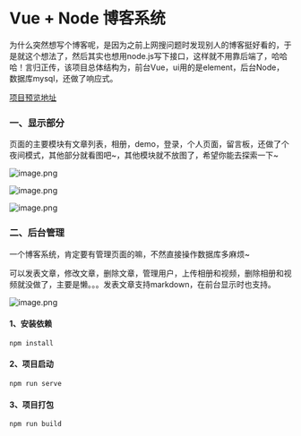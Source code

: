 # Vue + Node 博客系统

​    为什么突然想写个博客呢，是因为之前上网搜问题时发现别人的博客挺好看的，于是就这个想法了，然后其实也想用node.js写下接口，这样就不用靠后端了，哈哈哈！言归正传，该项目总体结构为，前台Vue，ui用的是element，后台Node，数据库mysql，还做了响应式。

[项目预览地址](http://blog.heartless.top/article)


### 一、显示部分

页面的主要模块有文章列表，相册，demo，登录，个人页面，留言板，还做了个夜间模式，其他部分就看图吧~，其他模块就不放图了，希望你能去探索一下~

![image.png](http://blog.heartless.top:3000/public/images/article/1617422691316.png)

![image.png](http://blog.heartless.top:3000/public/images/article/1617422990491.png)

![image.png](http://blog.heartless.top:3000/public/images/article/1617423224158.png)

### 二、后台管理

一个博客系统，肯定要有管理页面的嘛，不然直接操作数据库多麻烦~

可以发表文章，修改文章，删除文章，管理用户，上传相册和视频，删除相册和视频就没做了，主要是懒。。。发表文章支持markdown，在前台显示时也支持。

![image.png](http://blog.heartless.top:3000/public/images/article/1617422809138.png)

#### 1、安装依赖

```
npm install
```

#### 2、项目启动
```
npm run serve
```

#### 3、项目打包

```
npm run build
```
